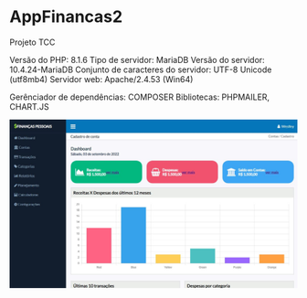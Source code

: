 # AppFinancas2
Projeto TCC

Versão do PHP: 8.1.6
Tipo de servidor: MariaDB
Versão do servidor: 10.4.24-MariaDB
Conjunto de caracteres do servidor: UTF-8 Unicode (utf8mb4)
Servidor web: Apache/2.4.53 (Win64)

Gerênciador de dependências: COMPOSER
Bibliotecas: PHPMAILER, CHART.JS

![alt text](https://github.com/WeslleySimoes/AppFinancas2/blob/main/dashboard.JPG?raw=true)
